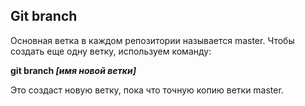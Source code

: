 ## Git branch

Основная ветка в каждом репозитории называется master. Чтобы создать еще одну ветку, используем команду:

**git branch *[имя новой ветки]***

Это создаст новую ветку, пока что точную копию ветки master.